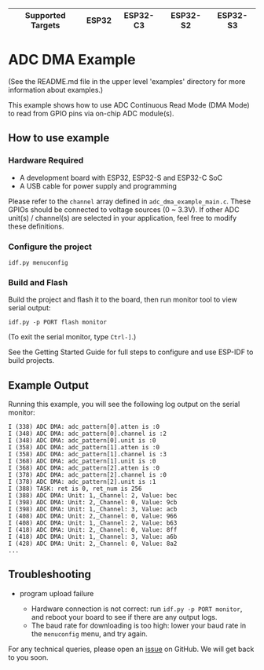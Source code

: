 | Supported Targets | ESP32 | ESP32-C3 | ESP32-S2 | ESP32-S3 |
| ----------------- | ----- | -------- | -------- | -------- |

# ADC DMA Example

(See the README.md file in the upper level 'examples' directory for more information about examples.)

This example shows how to use ADC Continuous Read Mode (DMA Mode) to read from GPIO pins via on-chip ADC module(s).

## How to use example

### Hardware Required

* A development board with ESP32, ESP32-S and ESP32-C SoC
* A USB cable for power supply and programming

Please refer to the `channel` array defined in `adc_dma_example_main.c`. These GPIOs should be connected to voltage sources (0 ~ 3.3V). If other ADC unit(s) / channel(s) are selected in your application,
feel free to modify these definitions.

### Configure the project

```
idf.py menuconfig
```

### Build and Flash

Build the project and flash it to the board, then run monitor tool to view serial output:

```
idf.py -p PORT flash monitor
```

(To exit the serial monitor, type ``Ctrl-]``.)

See the Getting Started Guide for full steps to configure and use ESP-IDF to build projects.

## Example Output

Running this example, you will see the following log output on the serial monitor:
```
I (338) ADC DMA: adc_pattern[0].atten is :0
I (348) ADC DMA: adc_pattern[0].channel is :2
I (348) ADC DMA: adc_pattern[0].unit is :0
I (358) ADC DMA: adc_pattern[1].atten is :0
I (358) ADC DMA: adc_pattern[1].channel is :3
I (368) ADC DMA: adc_pattern[1].unit is :0
I (368) ADC DMA: adc_pattern[2].atten is :0
I (378) ADC DMA: adc_pattern[2].channel is :0
I (378) ADC DMA: adc_pattern[2].unit is :1
I (388) TASK: ret is 0, ret_num is 256
I (388) ADC DMA: Unit: 1,_Channel: 2, Value: bec
I (398) ADC DMA: Unit: 2,_Channel: 0, Value: 9cb
I (398) ADC DMA: Unit: 1,_Channel: 3, Value: acb
I (408) ADC DMA: Unit: 2,_Channel: 0, Value: 966
I (408) ADC DMA: Unit: 1,_Channel: 2, Value: b63
I (418) ADC DMA: Unit: 2,_Channel: 0, Value: 8ff
I (418) ADC DMA: Unit: 1,_Channel: 3, Value: a6b
I (428) ADC DMA: Unit: 2,_Channel: 0, Value: 8a2
...
```

## Troubleshooting

* program upload failure

    * Hardware connection is not correct: run `idf.py -p PORT monitor`, and reboot your board to see if there are any output logs.
    * The baud rate for downloading is too high: lower your baud rate in the `menuconfig` menu, and try again.

For any technical queries, please open an [issue](https://github.com/espressif/esp-idf/issues) on GitHub. We will get back to you soon.
